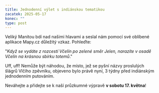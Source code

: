 ```yaml
---
title: Jednodenní výlet s indiánskou tematikou
zacatek: 2025-05-17
konec: ""
type: post
---
```

Veliký Manitou bdí nad našimi hlavami a seslal nám pomocí své oblíbené aplikace Mapy.cz důležitý vzkaz. Pohleďte:



"*Když se vydáte z rozcestí Včelín po zelené směr Jelen, narazíte v osadě Včelín na krásnou sbírku totemů*."



Uff, uff! Nemůže být náhodou, že místo, jež se pyšní názvy proslulých šlágrů Vlčího zpěvníku, objeveno bylo právě nyní, 3 týdny před indiánským jednodenním putováním. 



Neváhejte a přidejte se k naší průzkumné výpravě **v sobotu 17. května**!